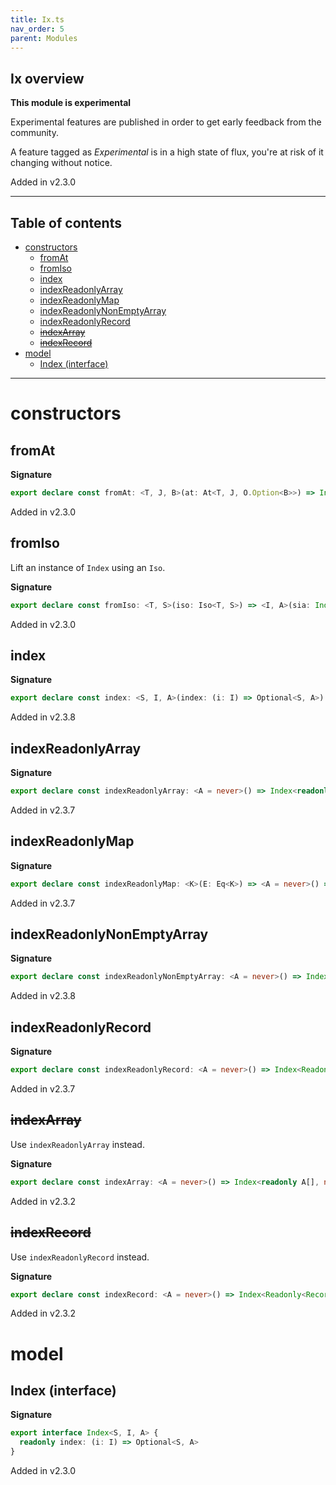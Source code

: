 ```yaml
---
title: Ix.ts
nav_order: 5
parent: Modules
---
```


## Ix overview

**This module is experimental**

Experimental features are published in order to get early feedback from the community.

A feature tagged as _Experimental_ is in a high state of flux, you're at risk of it changing without notice.

Added in v2.3.0

---

<h2 class="text-delta">Table of contents</h2>

- [constructors](#constructors)
  - [fromAt](#fromat)
  - [fromIso](#fromiso)
  - [index](#index)
  - [indexReadonlyArray](#indexreadonlyarray)
  - [indexReadonlyMap](#indexreadonlymap)
  - [indexReadonlyNonEmptyArray](#indexreadonlynonemptyarray)
  - [indexReadonlyRecord](#indexreadonlyrecord)
  - [~~indexArray~~](#indexarray)
  - [~~indexRecord~~](#indexrecord)
- [model](#model)
  - [Index (interface)](#index-interface)

---

# constructors

## fromAt

**Signature**

```ts
export declare const fromAt: <T, J, B>(at: At<T, J, O.Option<B>>) => Index<T, J, B>
```

Added in v2.3.0

## fromIso

Lift an instance of `Index` using an `Iso`.

**Signature**

```ts
export declare const fromIso: <T, S>(iso: Iso<T, S>) => <I, A>(sia: Index<S, I, A>) => Index<T, I, A>
```

Added in v2.3.0

## index

**Signature**

```ts
export declare const index: <S, I, A>(index: (i: I) => Optional<S, A>) => Index<S, I, A>
```

Added in v2.3.8

## indexReadonlyArray

**Signature**

```ts
export declare const indexReadonlyArray: <A = never>() => Index<readonly A[], number, A>
```

Added in v2.3.7

## indexReadonlyMap

**Signature**

```ts
export declare const indexReadonlyMap: <K>(E: Eq<K>) => <A = never>() => Index<ReadonlyMap<K, A>, K, A>
```

Added in v2.3.7

## indexReadonlyNonEmptyArray

**Signature**

```ts
export declare const indexReadonlyNonEmptyArray: <A = never>() => Index<ReadonlyNonEmptyArray<A>, number, A>
```

Added in v2.3.8

## indexReadonlyRecord

**Signature**

```ts
export declare const indexReadonlyRecord: <A = never>() => Index<Readonly<Record<string, A>>, string, A>
```

Added in v2.3.7

## ~~indexArray~~

Use `indexReadonlyArray` instead.

**Signature**

```ts
export declare const indexArray: <A = never>() => Index<readonly A[], number, A>
```

Added in v2.3.2

## ~~indexRecord~~

Use `indexReadonlyRecord` instead.

**Signature**

```ts
export declare const indexRecord: <A = never>() => Index<Readonly<Record<string, A>>, string, A>
```

Added in v2.3.2

# model

## Index (interface)

**Signature**

```ts
export interface Index<S, I, A> {
  readonly index: (i: I) => Optional<S, A>
}
```

Added in v2.3.0
